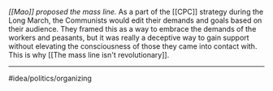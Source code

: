 *[[Mao]] proposed the mass line.* As a part of the [[CPC]] strategy during the Long March, the Communists would edit their demands and goals based on their audience. They framed this as a way to embrace the demands of the workers and peasants, but it was really a deceptive way to gain support without elevating the consciousness of those they came into contact with. This is why [[The mass line isn't revolutionary]]. 

---
#idea/politics/organizing 